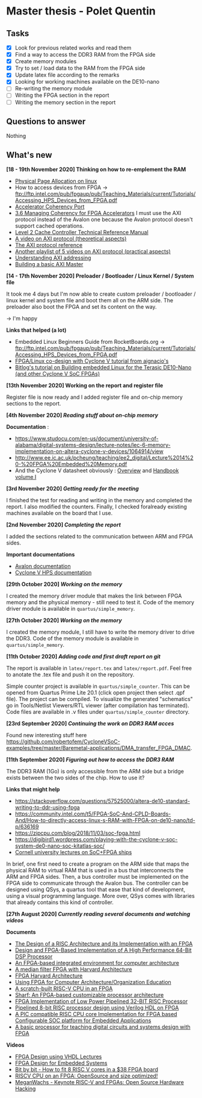 # Master thesis - Polet Quentin

## Tasks

- [x] Look for previous related works and read them
- [x] Find a way to access the DDR3 RAM from the FPGA side
- [x] Create memory modules
- [x] Try to set / load data to the RAM from the FPGA side
- [x] Update latex file according to the remarks
- [x] Looking for working machines available on the DE10-nano
- [ ] Re-writing the memory module
- [ ] Writing the FPGA section in the report
- [ ] Writing the memory section in the report

## Questions to answer
Nothing

## What's new

**[18 - 19th November 2020] __Thinking on how to re-emplement the RAM__**

- [Physical Page Allocation on linux](https://www.kernel.org/doc/gorman/html/understand/understand009.html)
- How to access devices from FPGA -> ftp://ftp.intel.com/pub/fpgaup/pub/Teaching_Materials/current/Tutorials/Accessing_HPS_Devices_from_FPGA.pdf
- [Accelerator Coherency Port](https://developer.arm.com/documentation/ddi0434/c/snoop-control-unit/about-the-scu/accelerator-coherency-port)
- [3.6 Managing Coherency for FPGA Accelerators](https://www.intel.com/content/dam/www/programmable/us/en/pdfs/literature/an/an-cv-av-soc-ddg.pdf)
  I must use the AXI protocol instead of the Avalon one because the Avalon protocol doesn't support cached operations.
- [Level 2 Cache Controller Technical Reference Manual](https://developer.arm.com/documentation/ddi0246/h)
- [A video on AXI protocol (theoretical aspects)](https://www.youtube.com/watch?v=Vw2_1pqa2h0)
- [The AXI protocol reference](http://www.gstitt.ece.ufl.edu/courses/fall15/eel4720_5721/labs/refs/AXI4_specification.pdf)
- [Another playlist of 5 videos on AXI protocol (practical aspects)](https://www.youtube.com/watch?v=1zw1HBsjDH8&list=PLaSdxhHqai2_7WZIhCszu5PLSbZURmibN)
- [Understanding AXI addressing](https://zipcpu.com/blog/2019/04/27/axi-addr.html)
- [Building a basic AXI Master](https://zipcpu.com/blog/2020/03/23/wbm2axisp.html)


**[14 - 17th November 2020] __Preloader / Bootloader / Linux Kernel / System file__**

It took me 4 days but I'm now able to create custom preloader / bootloader / linux kernel
and system file and boot them all on the ARM side. The preloader also boot the FPGA and set
its content on the way.

-> I'm happy

**Links that helped (a lot)**
- Embedded Linux Beginners Guide from RocketBoards.org -> ftp://ftp.intel.com/pub/fpgaup/pub/Teaching_Materials/current/Tutorials/Accessing_HPS_Devices_from_FPGA.pdf
- [FPGA/Linux co-design with Cyclone V tutorial from aignacio's](https://blog.aignacio.com/hardware-software-design-in-cyclone-v-de10-nano/)
- [Bitlog's tutorial on Building embedded Linux for the Terasic DE10-Nano (and other Cyclone V SoC FPGAs)](https://bitlog.it/20170820_building_embedded_linux_for_the_terasic_de10-nano.html)

**[13th November 2020] __Working on the report and register file__**

Register file is now ready and I added register file and on-chip memory sections to the report.

**[4th November 2020] _Reading stuff about on-chip memory_**

**Documentation** :
- https://www.studocu.com/en-us/document/university-of-alabama/digital-systems-design/lecture-notes/lec-6-memory-implementation-on-altera-cyclone-v-devices/1064914/view
- http://www.ee.ic.ac.uk/pcheung/teaching/ee2_digital/Lecture%2014%20-%20FPGA%20Embedded%20Memory.pdf
- And the Cyclone V datasheet obviously : [Overview](https://www.intel.com/content/dam/www/programmable/us/en/pdfs/literature/hb/cyclone-v/cv_51001.pdf) and [Handbook volume I](https://www.intel.com/content/dam/www/programmable/us/en/pdfs/literature/hb/cyclone-v/cv_5v2.pdf)

**[3rd November 2020] _Getting ready for the meeting_**

I finished the test for reading and writing in the memory and completed the report.
I also modified the counters. Finally, I checked foralready existing machines available on the board that I use.

**[2nd November 2020] _Completing the report_**

I added the sections related to the communication between ARM and FPGA sides.

**Important documentations**

- [Avalon documentation](https://www.intel.com/content/dam/www/programmable/us/en/pdfs/literature/manual/mnl_avalon_spec.pdf)
- [Cyclone V HPS documentation](https://www.intel.com/content/dam/www/programmable/us/en/pdfs/literature/hb/cyclone-v/cv_54001.pdf)

**[29th October 2020] _Working on the memory_**

I created the memory driver module that makes the link between FPGA memory and
the physical memory - still need to test it. Code of the memory driver module is available in `quartus/simple_memory`.

**[27th October 2020] _Working on the memory_**

I created the memory module, I still have to write the memory driver to drive
the DDR3. Code of the memory module is available in `quartus/simple_memory`.

**[11th October 2020] _Adding code and first draft report on git_**

The report is available in `latex/report.tex` and `latex/report.pdf`. Feel free
to
anotate the .tex file and push it on the repository.

Simple counter project is available in `quartus/simple_counter`. This can be
opened
from Quartus Prime Lite 20.1 (click open project then select .qpf file). The
project
can be compiled. To visualize the generated "schematics" go in Tools/Netlist
Viewers/RTL viewer (after compilation has terminated). Code files are available
in .v files under `quartus/simple_counter` directory.

**[23rd September 2020] _Continuing the work on DDR3 RAM acces_**

Found new interesting stuff here https://github.com/robertofem/CycloneVSoC-examples/tree/master/Baremetal-applications/DMA_transfer_FPGA_DMAC.

**[11th September 2020] _Figuring out how to access the DDR3 RAM_**

The DDR3 RAM (1Go) is only accessible from the ARM side but a bridge exists
between
the two sides of the chip. How to use it?

**Links that might help**
- https://stackoverflow.com/questions/57525000/altera-de10-standard-writing-to-ddr-using-fpga
- https://community.intel.com/t5/FPGA-SoC-And-CPLD-Boards-And/How-to-directly-access-linux-s-RAM-with-FPGA-on-de10-nano/td-p/636169
- https://zipcpu.com/blog/2018/11/03/soc-fpga.html
- https://digibird1.wordpress.com/playing-with-the-cyclone-v-soc-system-de0-nano-soc-kitatlas-soc/
- [Cornell university lectures on SoC+FPGA ships](https://www.youtube.com/watch?v=sKhvMhTiuM4&list=PLKcjQ_UFkrd7UcOVMm39A6VdMbWWq-e_c)

In brief, one first need to create a program on the ARM side that maps the
physical
RAM to virtual RAM that is used in a bus that interconnects the ARM and FPGA
sides.
Then, a bus controller must be implemented on the FPGA side to communicate
through
the Avalon bus. The controller can be designed using QSys, a quartus tool that
ease
that kind of development, using a visual programming language. More over, QSys
comes
with libraries that already contains this kind of controller.


**[27th August 2020] _Currently reading several documents and watching videos_**

**Documents**
- [The Design of a RISC Architecture and its Implementation with an FPGA](https://people.inf.ethz.ch/wirth/FPGA-relatedWork/RISC.pdf)
- [Design and FPGA-Based Implementation of A High Performance 64-Bit DSP Processor](https://www.google.com/url?sa=t&rct=j&q=&esrc=s&source=web&cd=&ved=2ahUKEwiI6sunu7vrAhWKT8AKHW7BC0YQFjAWegQIBRAB&url=https%3A%2F%2Fwww.ijecs.in%2Findex.php%2Fijecs%2Farticle%2Fdownload%2F3823%2F3561%2F&usg=AOvVaw2u86vhoApdszJ7nbjaadRv)
- [An FPGA-based integrated environment for computer architecture](https://www.researchgate.net/publication/229883966_An_FPGA-based_integrated_environment_for_computer_architecture)
- [A median filter FPGA with Harvard Architecture](https://ieeexplore.ieee.org/document/5765209)
- [FPGA Harvard Architecture](https://www.kdsglobal.com/datas/files/doc/fpga.pdf)
- [Using FPGA for Computer Architecture/Organization Education](https://projects.ncsu.edu/wcae//WCAE2/li.pdf)
- [A scratch-built RISC-V CPU in an FPGA](https://hackaday.com/2019/11/19/emulating-risc-v-on-an-fpga/)
- [Sharf: An FPGA-based customizable processor architecture](https://ieeexplore.ieee.org/abstract/document/5272447)
- [FPGA Implementation of Low Power Pipelined 32-BIT RISC Processor](http://citeseerx.ist.psu.edu/viewdoc/download?doi=10.1.1.685.5326&rep=rep1&type=pdf)
- [Pipelined 8-bit RISC processor design using Verilog HDL on FPGA](https://ieeexplore.ieee.org/abstract/document/7808194)
- [A PIC compatible RISC CPU core Implementation for FPGA based Configurable SOC platform for Embedded Applications](http://citeseerx.ist.psu.edu/viewdoc/download?doi=10.1.1.670.9479&rep=rep1&type=pdf)
- [A basic processor for teaching digital circuits and systems design with FPGA](https://ieeexplore.ieee.org/abstract/document/6211804)

**Videos**
- [FPGA Design using VHDL Lectures](https://www.youtube.com/watch?v=BDq8-QDXmek&list=PLZv8x7uxq5XY-IQfQFb6mC6OXzz0h8ceF)
- [FPGA Design for Embedded Systems](https://www.youtube.com/watch?v=0y3rX_7fYpg&list=PL2jykFOD1AWbl91wO_iW33QdDkxdLT1Ep)
- [Bit by bit - How to fit 8 RISC V cores in a $38 FPGA board](https://www.youtube.com/watch?v=xjIxORBRaeQ)
- [RISCV CPU on an FPGA: OpenSource and size optimized!](https://www.youtube.com/watch?v=k2rN8FE1jWM)
- [MeganWachs - Keynote RISC-V and FPGAs: Open Source Hardware Hacking](https://www.youtube.com/watch?v=vCG5_nxm2G4)
